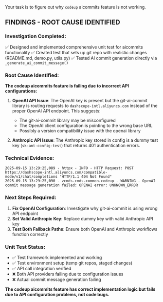 Your task is to figure out why `codeup` aicommits feature is not working.

## FINDINGS - ROOT CAUSE IDENTIFIED

### Investigation Completed:
✅ Designed and implemented comprehensive unit test for aicommits functionality
✅ Created test that sets up git repo with realistic changes (README.md, demo.py, utils.py)
✅ Tested AI commit generation directly via `_generate_ai_commit_message()`

### Root Cause Identified:

**The codeup aicommits feature is failing due to incorrect API configurations:**

1. **OpenAI API Issue**: The OpenAI key is present but the git-ai-commit library is routing requests to `dashscope-intl.aliyuncs.com` instead of the proper OpenAI API endpoint. This suggests:
   - The git-ai-commit library may be misconfigured
   - The OpenAI client configuration is pointing to the wrong base URL
   - Possibly a version compatibility issue with the openai library

2. **Anthropic API Issue**: The Anthropic key stored in config is a dummy test key (`sk-ant-config-test`) that returns 401 authentication errors.

### Technical Evidence:
```
2025-09-15 13:29:25,089 - httpx - INFO - HTTP Request: POST https://dashscope-intl.aliyuncs.com/compatible-mode/v1/chat/completions "HTTP/1.1 404 Not Found"
2025-09-15 13:29:25,090 - zcmds.cmds.common.codeup - WARNING - OpenAI commit message generation failed: OPENAI error: UNKNOWN_ERROR
```

### Next Steps Required:
1. **Fix OpenAI Configuration**: Investigate why git-ai-commit is using wrong API endpoint
2. **Set Valid Anthropic Key**: Replace dummy key with valid Anthropic API key
3. **Test Both Fallback Paths**: Ensure both OpenAI and Anthropic workflows function correctly

### Unit Test Status:
- ✅ Test framework implemented and working
- ✅ Test environment setup (temp git repos, staged changes)
- ✅ API call integration verified
- ❌ Both API providers failing due to configuration issues
- ❌ Actual commit message generation failing

**The codeup aicommits feature has correct implementation logic but fails due to API configuration problems, not code bugs.**